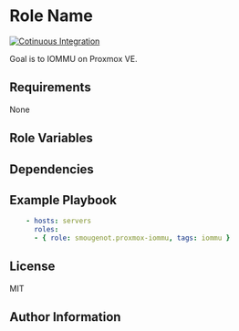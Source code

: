 Role Name
=========

[![Cotinuous Integration](https://github.com/smougenot/ansible-proxmox-iommu/actions/workflows/ci.yml/badge.svg)](https://github.com/smougenot/ansible-proxmox-iommu/actions/workflows/ci.yml)

Goal is to IOMMU on Proxmox VE.

Requirements
------------

None

Role Variables
--------------

Dependencies
------------

Example Playbook
----------------

```yaml
    - hosts: servers
      roles:
      - { role: smougenot.proxmox-iommu, tags: iommu }
```

License
-------

MIT

Author Information
------------------
